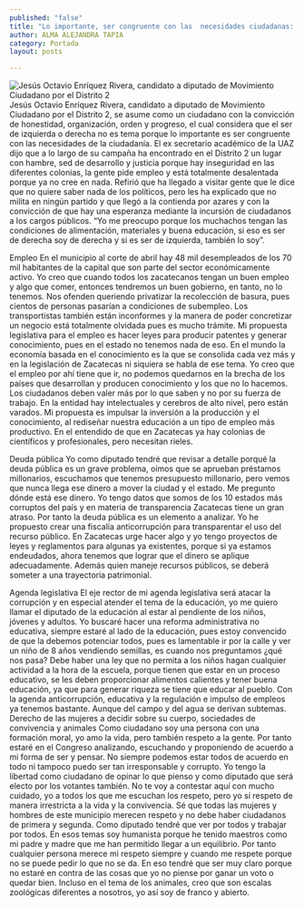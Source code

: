 ```yaml
---
published: "false"
title: "Lo importante, ser congruente con las  necesidades ciudadanas: Jesús Enríquez"
author: ALMA ALEJANDRA TAPIA
category: Portada
layout: posts

---
```


![Jesús Octavio Enríquez Rivera, candidato a diputado de Movimiento Ciudadano por el Distrito 2 ](http://i.imgur.com/cmGQv8Am.jpg)
Jesús Octavio Enríquez Rivera, candidato a diputado de Movimiento Ciudadano por el Distrito 2, se asume como un ciudadano con la convicción de honestidad, organización, orden y progreso, el cual considera que el ser de izquierda o derecha no es tema porque lo importante es ser congruente con las necesidades de la ciudadanía.
El ex secretario académico de la UAZ dijo que a lo largo de su campaña ha encontrado en el Distrito 2 un lugar con hambre, sed de desarrollo y justicia porque hay inseguridad en las diferentes colonias, la gente pide empleo y está totalmente desalentada porque ya no cree en nada.
Refirió que ha llegado a visitar gente que le dice que no quiere saber nada de los políticos, pero les ha explicado que no milita en ningún partido y que llegó a la contienda por azares y con la convicción de que hay una esperanza mediante la incursión de ciudadanos a los cargos públicos.
“Yo me preocupo porque los muchachos tengan las condiciones de alimentación, materiales y buena educación, si eso es ser de derecha soy de derecha y si es ser de izquierda, también lo soy”.

Empleo 
En el municipio al corte de abril hay 48 mil desempleados de los 70 mil habitantes de la capital que son parte del sector económicamente activo. Yo creo que cuando todos los zacatecanos tengan un buen empleo y algo que comer, entonces tendremos un buen gobierno, en tanto, no lo tenemos.
Nos ofenden queriendo privatizar la recolección de basura, pues cientos de personas pasarían a condiciones de subempleo. Los transportistas también están inconformes y la manera de poder concretizar un negocio está totalmente olvidada pues es mucho trámite.
Mi propuesta legislativa para el empleo es hacer leyes para producir patentes y generar conocimiento, pues en el estado no tenemos nada de eso. En el mundo la economía basada en el conocimiento es la que se consolida cada vez más y en la legislación de Zacatecas ni siquiera se habla de ese tema.
Yo creo que el empleo por ahí tiene que ir, no podemos quedarnos en la brecha de los países que desarrollan y producen conocimiento y los que no lo hacemos. Los ciudadanos deben valer más por lo que saben y no por su fuerza de trabajo. En la entidad hay intelectuales y cerebros de alto nivel, pero están varados.
Mi propuesta es impulsar la inversión a la producción y el conocimiento, al rediseñar nuestra educación a un tipo de empleo más productivo. En el entendido de que en Zacatecas ya hay colonias de científicos y profesionales, pero necesitan rieles.

Deuda pública 
Yo como diputado tendré que revisar a detalle porqué la deuda pública es un grave problema, oímos que se aprueban préstamos millonarios, escuchamos que tenemos presupuesto millonario, pero vemos que nunca llega ese dinero a mover la ciudad y el estado.
Me pregunto dónde está ese dinero. Yo tengo datos que somos de los 10 estados más corruptos del país y en materia de transparencia Zacatecas tiene un gran atraso. Por tanto la deuda pública es un elemento a analizar.
Yo he propuesto crear una fiscalía anticorrupción para transparentar el uso del recurso público. En Zacatecas urge hacer algo y yo tengo proyectos de leyes y reglamentos para algunas ya existentes, porque si ya estamos endeudados, ahora tenemos que lograr que el dinero se aplique adecuadamente. Además quien maneje recursos públicos, se deberá someter a una trayectoria patrimonial.

Agenda legislativa
El eje rector de mi agenda legislativa será atacar la corrupción y en especial atender el tema de la educación, yo me quiero llamar el diputado de la educación al estar al pendiente de los niños, jóvenes y adultos.
Yo buscaré hacer una reforma administrativa no educativa, siempre estaré al lado de la educación, pues estoy convencido de que la debemos potenciar todos, pues es lamentable ir por la calle y ver un niño de 8 años vendiendo semillas, es cuando nos preguntamos ¿qué nos pasa? 
Debe haber una ley que no permita a los niños hagan cualquier actividad a la hora de la escuela, porque tienen que estar en un proceso educativo, se les deben proporcionar alimentos calientes y tener buena educación, ya que para generar riqueza se tiene que educar al pueblo.
Con la agenda anticorrupción, educativa y la regulación e impulso de empleos ya tenemos bastante. Aunque del campo y del agua se derivan subtemas. 
Derecho de las mujeres a decidir
sobre su cuerpo, sociedades
de convivencia y animales 
Como ciudadano soy una persona con una formación moral, yo amo la vida, pero también respeto a la gente.
Por tanto estaré en el Congreso analizando, escuchando y proponiendo de acuerdo a mi forma de ser y pensar. No siempre podemos estar todos de acuerdo en todo ni tampoco puedo ser tan irresponsable y corrupto. 
Yo tengo la libertad como ciudadano de opinar lo que pienso y como diputado que será electo por los votantes también. No te voy a contestar aquí con mucho cuidado, yo a todos los que me escuchan los respeto, pero yo sí respeto de manera irrestricta a la vida y la convivencia.
Sé que todas las mujeres y hombres de este municipio merecen respeto y no debe haber ciudadanos de primera y segunda. Como diputado tendré que ver por todos y trabajar por todos. En esos temas soy humanista porque he tenido maestros como mi padre y madre que me han permitido llegar a un equilibrio. 
Por tanto cualquier persona merece mi respeto siempre y cuando me respete porque no se puede pedir lo que no se da. En eso tendré que ser muy claro porque no estaré en contra de las cosas que yo no piense por ganar un voto o quedar bien.
Incluso en el tema de los animales, creo que son escalas zoológicas diferentes a nosotros, yo así soy de franco y abierto.
